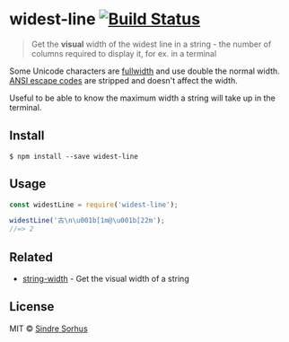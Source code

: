 # widest-line [![Build Status](https://travis-ci.org/sindresorhus/widest-line.svg?branch=master)](https://travis-ci.org/sindresorhus/widest-line)

> Get the **visual** width of the widest line in a string - the number of columns required to display it, for ex. in a terminal

Some Unicode characters are [fullwidth](https://en.wikipedia.org/wiki/Halfwidth_and_fullwidth_forms) and use double the normal width. [ANSI escape codes](http://en.wikipedia.org/wiki/ANSI_escape_code) are stripped and doesn't affect the width.

Useful to be able to know the maximum width a string will take up in the terminal.


## Install

```
$ npm install --save widest-line
```


## Usage

```js
const widestLine = require('widest-line');

widestLine('古\n\u001b[1m@\u001b[22m');
//=> 2
```


## Related

- [string-width](https://github.com/sindresorhus/string-width) - Get the visual width of a string


## License

MIT © [Sindre Sorhus](http://sindresorhus.com)
